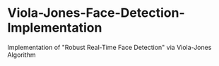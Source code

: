# Viola-Jones-Face-Detection-Implementation
Implementation of "Robust Real-Time Face Detection" via Viola-Jones Algorithm
